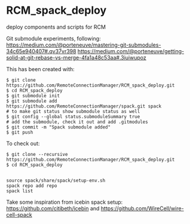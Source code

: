 # RCM_spack_deploy
deploy components and scripts for RCM


Git submodule experiments, following:
https://medium.com/@porteneuve/mastering-git-submodules-34c65e940407#.qv37vr398
https://medium.com/@porteneuve/getting-solid-at-git-rebase-vs-merge-4fa1a48c53aa#.3iuiwupoz

This has been created with:


    $ git clone https://github.com/RemoteConnectionManager/RCM_spack_deploy.git
    $ cd RCM_spack_deploy
    $ git submodule init
    $ git submodule add https://github.com/RemoteConnectionManager/spack.git spack
    # to make git status show submodule status as well
    $ git config --global status.submoduleSummary true 
    # add the submodule, check it out and add .gitmodules
    $ git commit -m "Spack submodule added"
    $ git push

To check out:


    $ git clone --recursive https://github.com/RemoteConnectionManager/RCM_spack_deploy.git
    $ cd RCM_spack_deploy


    source spack/share/spack/setup-env.sh
    spack repo add repo
    spack list


Take some inspiration from icebin spack setup:
https://github.com/citibeth/icebin
and
https://github.com/WireCell/wire-cell-spack